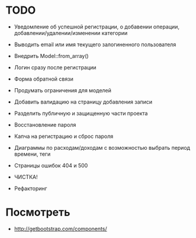 
TODO
====
* Уведомление об успешной регистрации, о добавении операции, добавлении/удалении/изменении категории
* Выводить email или имя текущего залогиненного пользователя
* Внедрить Model::from_array()

* Логин сразу после регистрации
* Форма обратной связи
* Продумать ограничения для моделей
* Добавить валидацию на страницу добавления записи
* Разделить публичную и защищенную части проекта
* Восстановление пароля
* Капча на регистрацию и сброс пароля
* Диаграммы по расходам/доходам с возможностью выбрать период времени, теги
* Страницы ошибок 404 и 500
* ЧИСТКА!
* Рефакторинг


Посмотреть
==========

* http://getbootstrap.com/components/
